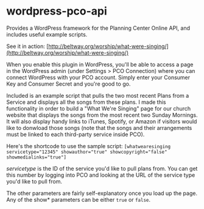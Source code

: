 wordpress-pco-api
=================

Provides a WordPress framework for the Planning Center Online API, and includes useful example scripts.

See it in action: [http://beltway.org/worship/what-were-singing/](http://beltway.org/worship/what-were-singing/)

When you enable this plugin in WordPress, you'll be able to access a page in the WordPress admin (under Settings > PCO Connection) where you can connect WordPress with your PCO account. Simply enter your Consumer Key and Consumer Secret and you're good to go.

Included is an example script that pulls the two most recent Plans from a Service and displays all the songs from these plans. I made this functionality in order to build a "What We're Singing" page for our church website that displays the songs from the most recent two Sunday Mornings. It will also display handy links to iTunes, Spotify, or Amazon if visitors would like to donwload those songs (note that the songs and their arrangements must be linked to each third-party service inside PCO).

Here's the shortcode to use the sample script:
`[whatwearesinging servicetype="12345" showauthor="true" showcopyright="false" showmedialinks="true"]`

*servicetype* is the ID of the service you'd like to pull plans from. You can get this number by logging into PCO and looking at the URL of the service type you'd like to pull from.

The other parameters are fairly self-explanatory once you load up the page. Any of the show* parameters can be either `true` or `false`.

